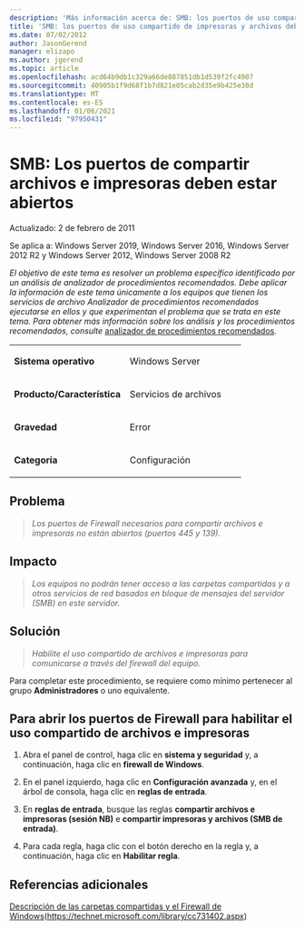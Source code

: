 ```yaml
---
description: 'Más información acerca de: SMB: los puertos de uso compartido de archivos e impresoras deben estar abiertos'
title: 'SMB: los puertos de uso compartido de impresoras y archivos deben estar abiertos'
ms.date: 07/02/2012
author: JasonGerend
manager: elizapo
ms.author: jgerend
ms.topic: article
ms.openlocfilehash: acd64b9db1c329a66de887851db1d539f2fc4907
ms.sourcegitcommit: 40905b1f9d68f1b7d821e05cab2d35e9b425e38d
ms.translationtype: MT
ms.contentlocale: es-ES
ms.lasthandoff: 01/06/2021
ms.locfileid: "97950431"
---
```

# <a name="smb-file-and-printer-sharing-ports-should-be-open"></a>SMB: Los puertos de compartir archivos e impresoras deben estar abiertos


Actualizado: 2 de febrero de 2011

Se aplica a: Windows Server 2019, Windows Server 2016, Windows Server 2012 R2 y Windows Server 2012, Windows Server 2008 R2

*El objetivo de este tema es resolver un problema específico identificado por un análisis de analizador de procedimientos recomendados. Debe aplicar la información de este tema únicamente a los equipos que tienen los servicios de archivo Analizador de procedimientos recomendados ejecutarse en ellos y que experimentan el problema que se trata en este tema. Para obtener más información sobre los análisis y los procedimientos recomendados, consulte* [analizador de procedimientos recomendados](https://go.microsoft.com/fwlink/?linkid=122786%0d%0a).


<table>
<colgroup>
<col style="width: 50%" />
<col style="width: 50%" />
</colgroup>
<tbody>
<tr class="odd">
<td><p><strong>Sistema operativo</strong></p></td>
<td><p>Windows Server</p></td>
</tr>
<tr class="even">
<td><p><strong>Producto/Característica</strong></p></td>
<td><p>Servicios de archivos</p></td>
</tr>
<tr class="odd">
<td><p><strong>Gravedad</strong></p></td>
<td><p>Error</p></td>
</tr>
<tr class="even">
<td><p><strong>Categoría</strong></p></td>
<td><p>Configuración</p></td>
</tr>
</tbody>
</table>

## <a name="issue"></a>Problema

> *Los puertos de Firewall necesarios para compartir archivos e impresoras no están abiertos (puertos 445 y 139).*

## <a name="impact"></a>Impacto

> *Los equipos no podrán tener acceso a las carpetas compartidas y a otros servicios de red basados en bloque de mensajes del servidor (SMB) en este servidor.*

## <a name="resolution"></a>Solución

> *Habilite el uso compartido de archivos e impresoras para comunicarse a través del firewall del equipo.*

Para completar este procedimiento, se requiere como mínimo pertenecer al grupo **Administradores** o uno equivalente.

## <a name="to-open-the-firewall-ports-to-enable-file-and-printer-sharing"></a>Para abrir los puertos de Firewall para habilitar el uso compartido de archivos e impresoras

1.  Abra el panel de control, haga clic en **sistema y seguridad** y, a continuación, haga clic en **firewall de Windows**.

2.  En el panel izquierdo, haga clic en **Configuración avanzada** y, en el árbol de consola, haga clic en **reglas de entrada**.

3.  En **reglas de entrada**, busque las reglas **compartir archivos e impresoras (sesión NB)** e **compartir impresoras y archivos (SMB de entrada)**.

4.  Para cada regla, haga clic con el botón derecho en la regla y, a continuación, haga clic en **Habilitar regla**.

## <a name="additional-references"></a>Referencias adicionales

[Descripción de las carpetas compartidas y el Firewall de Windows](/previous-versions/windows/it-pro/windows-server-2008-R2-and-2008/cc731402(v=ws.11))(https://technet.microsoft.com/library/cc731402.aspx)

